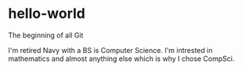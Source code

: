 # hello-world
The beginning of all Git

I'm retired Navy with a BS is Computer Science.  I'm intrested in mathematics and almost anything else which is why I chose CompSci.
